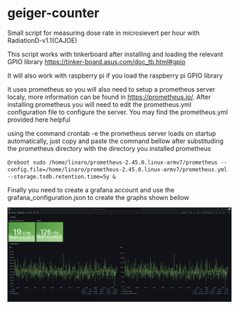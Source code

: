 # geiger-counter
Small script for measuring dose rate in microsievert per hour with RadiationD-v1.1(CAJOE)

This script works with tinkerboard after installing and loading the relevant GPIO library https://tinker-board.asus.com/doc_tb.html#gpio

It will also work with raspberry pi if you load the raspberry pi GPIO library

It uses prometheus so you will also need to setup a prometheus server localy, more information can be found in https://prometheus.io/. After installing prometheus you will need to edit the prometheus.yml configuration file to configure the server. You may find the prometheus.yml provided here helpful

using the command crontab -e the prometheus server loads on startup automatically, just copy and paste the command bellow after substituding the prometheus directory with the directory you installed prometheus

```
@reboot sudo /home/linaro/prometheus-2.45.0.linux-armv7/prometheus --config.file=/home/linaro/prometheus-2.45.0.linux-armv7/prometheus.yml --storage.tsdb.retention.time=5y &
```

Finally you need to create a grafana account and use the grafana_configuration.json to create the graphs shown bellow

![Alt text](https://github.com/sedzinfo/geiger-counter/blob/main/grafana.png)
